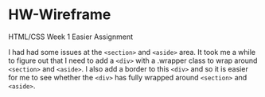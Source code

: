# HW-Wireframe
HTML/CSS Week 1 Easier Assignment

I had had some issues at the `<section>` and `<aside>` area. It took me a while to figure out that I need to add a `<div>` with a .wrapper class to wrap around `<section>` and `<aside>`. I also add a border to this `<div>` and so it is easier for me to see whether the `<div>` has fully wrapped around `<section>` and `<aside>`. 
